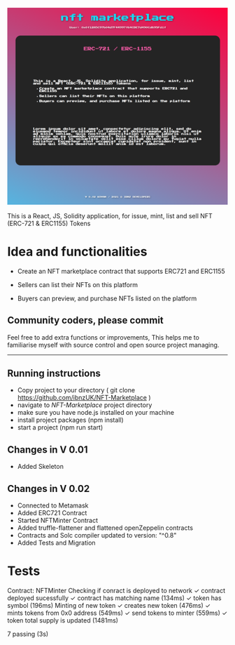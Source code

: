![Preview](src/assets/screenshot.png)




This is a React, JS, Solidity application, for issue, mint, list and sell NFT (ERC-721 & ERC1155) Tokens 


# Idea and functionalities 

- Create an NFT marketplace contract that supports ERC721 and ERC1155

- Sellers can list their NFTs on this platform

- Buyers can preview, and purchase NFTs listed on the platform


## Community coders, please commit

Feel free to add extra functions or improvements, This helps me to familiarise myself with source control and open source project managing.

-----





## Running instructions

- Copy project to your directory ( git clone https://github.com/ibnzUK/NFT-Marketplace )
- navigate to _NFT-Marketplace_ project directory
- make sure you have node.js installed on your machine
- install project packages (npm install)
- start a project (npm run start)





## Changes in V 0.01

- Added Skeleton

## Changes in V 0.02

- Connected to Metamask
- Added ERC721 Contract
- Started NFTMinter Contract
- Added truffle-flattener and flattened openZeppelin contracts
- Contracts and Solc compiler updated to version: "^0.8" 
- Added Tests and Migration 

# Tests

  Contract: NFTMinter
    Checking if conract is deployed to network
      ✓ contract deployed sucessfully
      ✓ contract has matching name (134ms)
      ✓ token has symbol (196ms)
    Minting of new token
      ✓ creates new token (476ms)
      ✓ mints tokens from 0x0 address (549ms)
      ✓ send tokens to minter (559ms)
      ✓ token total supply is updated (1481ms)


  7 passing (3s)







